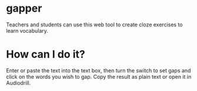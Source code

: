 # gapper
Teachers and students can use this web tool to create cloze exercises to learn vocabulary. 

# How can I do it?
Enter or paste the text into the text box, then turn the switch to set gaps and click on the words you wish to gap. 
Copy the result as plain text or open it in Audiodrill.

